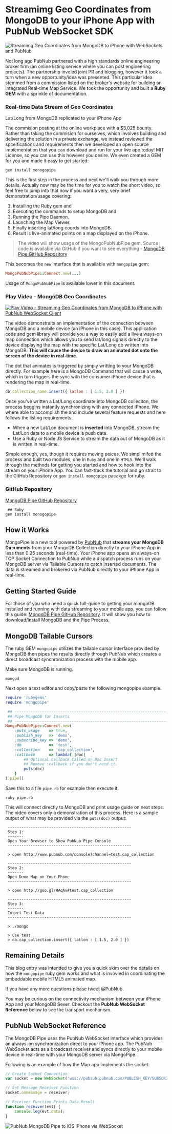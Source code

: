 # Streamimg Geo Coordinates from MongoDB to your iPhone App with PubNub WebSocket SDK

![Streamimg Geo Coordinates from MongoDB to iPhone with WebSockets and PubNub](media/mongo-pipe-iphone-700.png)

Not long ago PubNub partnered with a high standards online
engineering broker firm (an online listing service
where you can post engineering projects).
The partnership involed joint PR and blogging, however it took a turn
when a new opportunity/idea was presented.
This particular idea stemmed from a commission listed on the broker's website
for building an integrated Real-time Map Service.
We took the opportunity and built a **Ruby GEM** with a sprinkle of documentation.

### Real-time Data Stream of Geo Coordinates 
Lat/Long from MongoDB replicated to your iPhone App

The commision posting at the online workplace with a $3,025 bounty.
Rather than taking the commision for ourselves,
which involves building and delivering the solution in a private exchange,
we instead reviewed the spceifications and requirements then we developed an
open source implementation that you can
download and run for your live app today!
MIT License, so you can use this however you desire.
We even created a GEM for you and made it easy to get started:

```
gem install monogopipe
```

This is the first step in the process and next we'll walk you through more details.
Actually now may be the time for you to watch the
short video, so feel free to jump into that now 
if you want a very, very brief demonstration/usage covering:

 1. Installing the Ruby gem and 
 2. Executing the commands to setup MongoDB and
 3. Running the Pipe Daemon.
 4. Launching the Map Viewer.
 5. Finally inserting lat/long coords into MongoDB.
 6. Result is live-animated points on a map displayed on the iPhone.

>The video will show usage of the MongoPubNubPipe gem.
Source code is available via GitHub if you want to see everything - 
[MongoDB Pipe GitHub Repository](https://github.com/stephenlb/pubnub-mongo-pipe)

This becomes the `new` interface that is available with `mongopipe` gem:

```ruby
MongoPubNubPipe::Connect.new(...)
```

Usage of `MongoPubNubPipe` is available lower in this document.

### Play Video - MongoDB Geo Coordinates

[
![Play Video - Streamimg Geo Coordinates from MongoDB to iPhone with PubNub WebSocket Client](media/pubnub-mongo-pipe-video.jpg)
](https://vimeo.com/60716860)

The video demonstraits an implementation of the
connection between MongoDB and a mobile device (an iPhone in this case).
This application code and gem library will provide you a way to easily add a live
always-on map connection which allows you to send lat/long signals
directly to the device displaying the map with the specific
Lat/Long db written into MongoDB.
**This will cause the device to draw an animated dot onto the 
screen of the device in real-time.**

The dot that animates is triggered by simply writting to your MongoDB directly.
For example here is a MongoDB Command that will cause a write, which in turn
triggers the sync with the consumer iPhone device that is rendering the map
in real-time.

```javascript
db.collection_name.insert({ latlon : [ 1.5, 2.0 ] })
```

Once you've written a Lat/Long coordinate into MongoDB colleciton,
the process beggins instantly synchronizing with any connected iPhone.
We where able to accomplish the and include several feature requests
and here follows the listing requirements:

 - When a new Lat/Lon document is **inserted** into MongoDB,
   stream the Lat/Lon data to a mobile device is push data.
 - Use a Ruby or Node.JS Service to stream the data out of MongoDB
   as it is written in real-time.

Simple enough, yes, though it requires moving peices.
We simplimifed the process and built two modules,
one in `Ruby` and one in `HTML5`.
We'll walk through the methods for getting you started and
how to hook into the stream on your iPhone App.
You can fast-track the tutorial and go strait to the 
GitHub Repository or `gem install mongopipe` pacakge for ruby.

### GitHub Repository

[MongoDB Pipe GitHub Repository](https://github.com/stephenlb/pubnub-mongo-pipe)

```
 ## Ruby
gem install monogopipe
```

## How it Works

MongoPipe is a new tool powered by [PubNub](http://www.pubnub.com) that
**streams your MongoDB Documents** from your MongoDB Collection directly
to your iPhone App in less than 0.25 seconds (real-time).
Your iPhone app opens an always-on TCP Socket Connection to PubNub while a dispatch
process runs on your MongoDB server via Tailable Cursors to catch inserted documents.
The data is streamed and brokered via PubNub directly to your
iPhone App in real-time.

## Getting Started Guide

For those of you who need a quick full-guide to getting your mongoDB
installed and running with data streaming to your mobile app, you 
can follow this guide: 
[MongoDB Pipe GitHub Repository](https://github.com/stephenlb/pubnub-mongo-pipe/blob/master/README.md).
It will show you how to download/install MongoDB and the Pipe Process.

## MongoDB Tailable Cursors

The ruby GEM `mongopipe` utilizes the tailable cursor interface provided
by MongoDB then pipes the results directly through PubNub which creates
a direct broadcast synchronization process with the mobile app.

Make sure MongoDB is running.

```
mongod
```

Next open a text editor and copy/paste the following mongopipe example.

```ruby
require 'rubygems'
require 'mongopipe'

 ## ------------------------------------------------------------------------
 ## Pipe MongoDB for Inserts
 ## ------------------------------------------------------------------------
MongoPubNubPipe::Connect.new(
    :puts_usage    => true,
    :publish_key   => 'demo',
    :subscribe_key => 'demo',
    :db            => 'test',
    :collection    => 'cap_collection',
    :callback      => lambda{ |doc|
        ## Optional Callback Called on Doc Insert
        ## Remove :callback if you don't need it.
        puts(doc)
    }
).pipe()
```

Save this to a file `pipe.rb` for example then execute it.

```
ruby pipe.rb
```

This will connect directly to MongoDB and print usage guide on next steps.
The video covers only a demonstration of this process.
Here is a sample output of what may be provided via the `puts(doc)` output:

```
 ------------------------------------------------------
 Step 1:
 -------
 Open Your Browser to Show PubNub Pipe Console
 ------------------------------------------------------
 
 > open http://www.pubnub.com/console?channel=test.cap_collection
 
 ------------------------------------------------------
 Step 2:
 -------
 Open Demo Map on Your Phone
 ------------------------------------------------------
 
 > open http://goo.gl/HAqAv#test.cap_collection
 
 ------------------------------------------------------
 Step 3:
 -------
 Insert Test Data
 ------------------------------------------------------
 
 > ./mongo
 
 > use test
 > db.cap_collection.insert({ latlon : [ 1.5, 2.0 ] })
```

## Remaining Details

This blog entry was intended to give you a quick skim over the details
on how the `mongopipe` ruby gem works and what is invovled in coordinating
the embeddable mobile HTML5 animated map.

If you have any more questions please tweet [@PubNub](http://twitter.com/PubNub).

You may be curious on the connectivity mechanism between your
iPhone App and your MongoDB Sever.
Checkout the **PubNub WebSocket Reference** below to see
the transport mechanism.

## PubNub WebSocket Reference

The MongoDB Pipe uses the PubNub WebSocket interface which provides an always-on
synchronization direct to your iPhone app.
The PubNub WebSocket acts as a broadcast receiver and syncs directly
to your mobile device in real-time
with your MongoDB server via MongoPipe.

Following is an example of how the Map app implements the socket:

```javascript
// Create Socket Connection
var socket = new WebSocket('wss://pubsub.pubnub.com/PUBLISH_KEY/SUBSCRIBE_KEY/CHANNEL');

// Set Message Receiver Function
socket.onmessage = receiver;

// Receiver Function Prints Data Result
function receiver(evt) {
    console.log(evt.data);
}
```


![PubNub MongoDB Pipe to iOS iPhone via WebSocket](https://github.com/stephenlb/pubnub-mongo-pipe/blob/master/media/pubnub-mongo-pipe-logo-transparent.png?raw=true)

